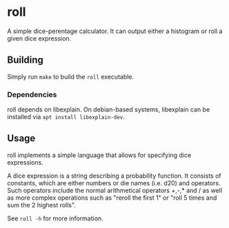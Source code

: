 # roll
A simple dice-perentage calculator. It can output either a histogram or roll a given dice expression.

## Building
Simply run `make` to build the `roll` executable.
### Dependencies
roll depends on libexplain.
On debian-based systems, libexplain can be installed via `apt install libexplain-dev`.

## Usage
roll implements a simple language that allows for specifying dice expressions.

A dice expression is a string describing a probability function.
It consists of constants, which are either numbers or die names (i.e. d20) and operators.
Such operators include the normal arithmetical operators +,-,* and / as well as more complex operations such as "reroll the first 1" or "roll 5 times and sum the 2 highest rolls".

See `roll -h` for more information.
